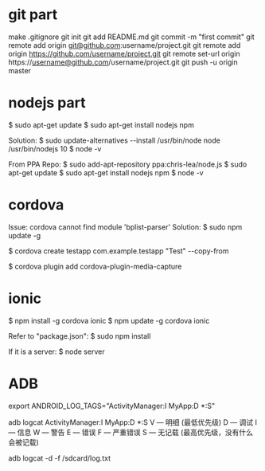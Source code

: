 
# git part

make .gitignore
git init
git add README.md
git commit -m "first commit"
git remote add origin git@github.com:username/project.git
git remote add origin https://github.com/username/project.git
git remote set-url origin https://username@github.com/username/project.git
git push -u origin master



# nodejs part

$ sudo apt-get update
$ sudo apt-get install nodejs npm

Solution:
$ sudo update-alternatives --install /usr/bin/node node /usr/bin/nodejs 10
$ node -v

From PPA Repo:
$ sudo add-apt-repository ppa:chris-lea/node.js 
$ sudo apt-get update
$ sudo apt-get install nodejs npm
$ node -v


# cordova 
Issue:
cordova cannot find module 'bplist-parser'
Solution:
$ sudo npm update -g

$ cordova create testapp com.example.testapp "Test" --copy-from

$ cordova plugin add cordova-plugin-media-capture


# ionic
$ npm install -g cordova ionic
$ npm update -g cordova ionic

Refer to "package.json":
$ sudo npm install

If it is a server:
$ node server


# ADB
export ANDROID_LOG_TAGS="ActivityManager:I MyApp:D *:S"

adb logcat ActivityManager:I MyApp:D *:S
V — 明细 (最低优先级)
D — 调试
I — 信息
W — 警告
E — 错误
F — 严重错误
S — 无记载 (最高优先级，没有什么会被记载)

adb logcat -d -f /sdcard/log.txt

    

